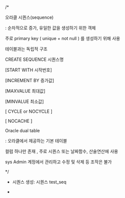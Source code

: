 /* 

오라클 시퀀스(sequence)

: 순차적으로 증가, 유일한 값을 생성하기 위한 객체 

주로 primary key ( unique + not null ) 를 생성하기 위해 사용

테이블과는 독립적 구조 



CREATE SEQUENCE 시퀀스명 

[START WITH 시작번호]

[INCREMENT BY 증가값]

[MAXVALUE 최대값] 

[MINVALUE 최소값]

[ CYCLE or NOCYCLE ] 

[ NOCACHE ] 



Oracle dual table 

: 오라클에서 제공하는 기본 테이블 

컬럼 하나만 존재 , 주로 시퀀스 또는 날짜함수, 산술연산에 사용

sys Admin 계정에서 관리하고 수정 및 삭제 등 조작은 불가 

*/

- 시퀀스 생성: 시퀀스 test_seq

- ```sql
  
  ```

  
